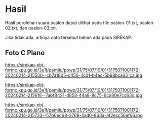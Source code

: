 # Hasil

Hasil perolehan suara paslon dapat dilihat pada file paslon-01.txt, paslon-02.txt, dan paslon-03.txt.

Jika tidak ada, artinya data tersebut belum ada pada SIREKAP.

## Foto C Plano

https://sirekap-obj-formc.kpu.go.id/3e1f/pemilu/ppwp/31/75/07/10/01/3175071001172-20240214-215500--cb7a18d5-c450-4c01-b4ac-5b98bca631ca.jpg

https://sirekap-obj-formc.kpu.go.id/3e1f/pemilu/ppwp/31/75/07/10/01/3175071001172-20240214-215618--7abf8421-d858-44a8-8c75-6ca80e7cd63d.jpg

https://sirekap-obj-formc.kpu.go.id/3e1f/pemilu/ppwp/31/75/07/10/01/3175071001172-20240214-215733--57b6ec68-3769-4ad0-863a-af2ecc56ef66.jpg
